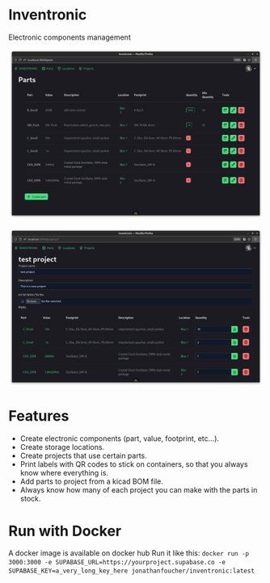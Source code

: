 # Inventronic

Electronic components management

![Parts UI](/img/parts.png)

![Project view](/img/project.png)

# Features

- Create electronic components (part, value, footprint, etc...).
- Create storage locations.
- Create projects that use certain parts.
- Print labels with QR codes to stick on containers, so that you always know where everything is.
- Add parts to project from a kicad BOM file.
- Always know how many of each project you can make with the parts in stock.

# Run with Docker
A docker image is available on docker hub
Run it like this: `docker run -p 3000:3000 -e SUPABASE_URL=https://yourproject.supabase.co -e SUPABASE_KEY=a_very_long_key_here jonathanfoucher/inventronic:latest`